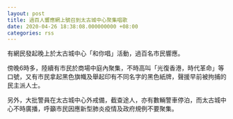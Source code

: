 ```yaml
---
layout: post
title: 過百人響應網上號召到太古城中心聚集唱歌
date: 2020-04-26 18:38:08.000000000 +08:00
categories: rss
---
```


有網民發起晚上於太古城中心「和你唱」活動，過百名市民響應。

傍晚6時多，陸續有市民於商場中庭內聚集，不時高叫「光復香港，時代革命」等口號，又有市民拿起黑色旗幟及舉起印有不同名字的黑色紙牌，聲援早前被拘捕的民主派人士。

另外，大批警員在太古城中心外戒備，截查途人，亦有數輛警車停泊，而太古城中心不時廣播，呼籲市民因應新型肺炎疫情及政府規例不要聚集。
